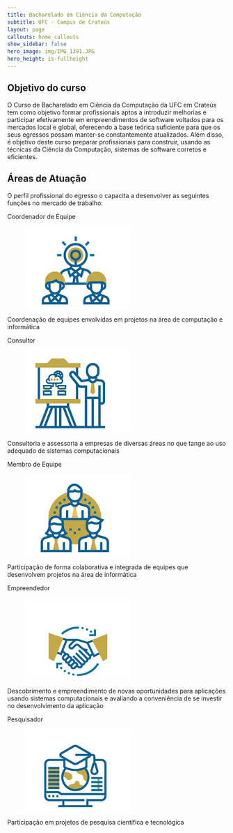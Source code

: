 ```yaml
---
title: Bacharelado em Ciência da Computação
subtitle: UFC - Campus de Crateús
layout: page
callouts: home_callouts
show_sidebar: false
hero_image: img/IMG_1391.JPG
hero_height: is-fullheight
---
```


## Objetivo do curso
<!-- ![image](img/IMG_1391.JPG) -->
O Curso de Bacharelado em Ciência da Computação da UFC em Crateús tem como objetivo formar profissionais aptos a introduzir melhorias e participar efetivamente em empreendimentos de software voltados para os mercados local e global, oferecendo a base teórica suficiente para que os seus egressos possam manter-se constantemente atualizados. Além disso, é objetivo deste curso preparar profissionais para construir, usando as técnicas da Ciência da Computação, sistemas de software corretos e eficientes.

## Áreas de Atuação

O perfil profissional do egresso o capacita a desenvolver as seguintes funções no mercado de trabalho:

<div class="tile is-ancestor">
  <div class="tile is-parent">
    <article class="tile is-child box">
      <p class="title.is-3">Coordenador de Equipe</p>
      <figure class="image is-4by3">
      <img src="img/aICONES-04.png">
      </figure>
      <p class="subtitle.is-3">Coordenação de equipes envolvidas em projetos na área de computação e informática	</p>
    </article>
  </div>
  <div class="tile is-parent">
    <article class="tile is-child box">
      <p class="title">Consultor</p>
      <figure class="image is-4by3">
      <img src="img/aICONES-03.png">
      </figure>
      <p class="subtitle">Consultoria e assessoria a empresas de diversas áreas no que tange ao uso adequado de sistemas computacionais	</p>
    </article>
  </div>
  <div class="tile is-parent">
    <article class="tile is-child box">
      <p class="title">Membro de Equipe</p>
      <figure class="image is-4by3">
      <img src="img/aICONES-02.png">
      </figure>
      <p class="subtitle">Participação de forma colaborativa e integrada de equipes que desenvolvem projetos na área de informática	</p>
    </article>
  </div>
  <div class="tile is-parent">
    <article class="tile is-child box">
      <p class="title">Empreendedor</p>
      <figure class="image is-4by3">
      <img src="img/aICONES-01.png">
      </figure>
      <p class="subtitle">Descobrimento e empreendimento de novas oportunidades para aplicações usando sistemas computacionais e avaliando a conveniência de se investir no desenvolvimento da aplicação</p>
    </article>
  </div>
  <div class="tile is-parent">
    <article class="tile is-child box">
      <p class="title">Pesquisador</p>
      <figure class="image is-4by3">
      <img src="img/aICONES-05.png">
      </figure>
      <p class="subtitle">Participação em projetos de pesquisa científica e tecnológica	</p>
    </article>
  </div>
</div>
